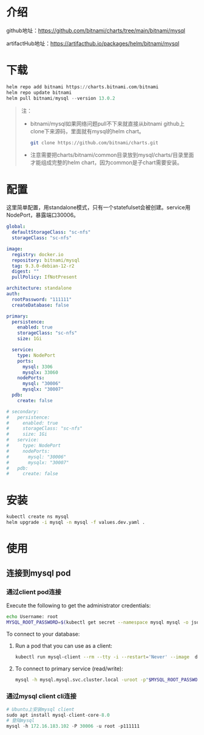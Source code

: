 # 介绍

github地址：https://github.com/bitnami/charts/tree/main/bitnami/mysql

artifactHub地址：https://artifacthub.io/packages/helm/bitnami/mysql

# 下载

~~~python
helm repo add bitnami https://charts.bitnami.com/bitnami
helm repo update bitnami
helm pull bitnami/mysql --version 13.0.2 
~~~

> 注：
>
> - bitnami/mysql如果网络问题pull不下来就直接从bitnami github上clone下来源码，里面就有mysql的helm chart。
>
>   ~~~sh
>   git clone https://github.com/bitnami/charts.git
>   ~~~
>
> - 注意需要把charts/bitnami/common目录放到mysql/charts/目录里面才能组成完整的helm chart，因为common是子chart需要安装。

# 配置

这里简单配置，用standalone模式，只有一个statefulset会被创建。service用NodePort，暴露端口30006。

~~~yaml
global:
  defaultStorageClass: "sc-nfs"
  storageClass: "sc-nfs"

image:
  registry: docker.io
  repository: bitnami/mysql
  tag: 9.3.0-debian-12-r2
  digest: ""
  pullPolicy: IfNotPresent

architecture: standalone
auth:
  rootPassword: "111111"
  createDatabase: false

primary:
  persistence:
    enabled: true
    storageClass: "sc-nfs"
    size: 1Gi

  service:
    type: NodePort
    ports:
      mysql: 3306
      mysqlx: 33060
    nodePorts:
      mysql: "30006"
      mysqlx: "30007"
  pdb:
    create: false

# secondary:
#   persistence:
#     enabled: true
#     storageClass: "sc-nfs"
#     size: 1Gi
#   service:
#     type: NodePort
#     nodePorts:
#       mysql: "30006"
#       mysqlx: "30007"
#   pdb:
#     create: false
~~~

# 安装

~~~sh
kubectl create ns mysql
helm upgrade -i mysql -n mysql -f values.dev.yaml .
~~~

# 使用

## 连接到mysql pod

### 通过client pod连接

Execute the following to get the administrator credentials:

```sh
echo Username: root
MYSQL_ROOT_PASSWORD=$(kubectl get secret --namespace mysql mysql -o jsonpath="{.data.mysql-root-password}" | base64 -d)
```

To connect to your database:

  1. Run a pod that you can use as a client:

      ```sh
      kubectl run mysql-client --rm --tty -i --restart='Never' --image  docker.io/bitnami/mysql:9.3.0-debian-12-r2 --namespace mysql --env MYSQL_ROOT_PASSWORD=$MYSQL_ROOT_PASSWORD --command -- bash
      ```

  2. To connect to primary service (read/write):

      ```sh
      mysql -h mysql.mysql.svc.cluster.local -uroot -p"$MYSQL_ROOT_PASSWORD"
      ```

### 通过mysql client cli连接

~~~python
# Ubuntu上安装mysql client
sudo apt install mysql-client-core-8.0
# 登陆mysql
mysql -h 172.16.183.102 -P 30006 -u root -p111111
~~~

